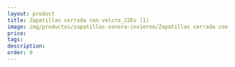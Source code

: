 ```yaml
---
layout: product
title: Zapatillas cerrada con velcro_22Eu (1)
image: img/productos/zapatillas-senora-invierno/Zapatillas cerrada con velcro_22Eu (1).jpeg
price: 
tags: 
description: 
order: 0
---
```

